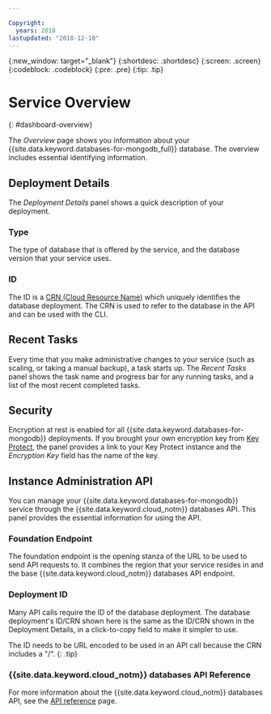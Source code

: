 ```yaml
---

Copyright:
  years: 2018
lastupdated: "2018-12-10"
---
```


{:new_window: target="_blank"}
{:shortdesc: .shortdesc}
{:screen: .screen}
{:codeblock: .codeblock}
{:pre: .pre}
{:tip: .tip}

# Service Overview
{: #dashboard-overview}

The _Overview_ page shows you information about your {{site.data.keyword.databases-for-mongodb_full}} database. The overview includes essential identifying information.

## Deployment Details

The _Deployment Details_ panel shows a quick description of your deployment.

### Type

The type of database that is offered by the service, and the database version that your service uses. 

### ID

The ID is a [CRN (Cloud Resource Name)](https://{DomainName}/docs/overview/crn.html) which uniquely identifies the database deployment. The CRN is used to refer to the database in the API and can be used with the CLI.

## Recent Tasks

Every time that you make administrative changes to your service (such as scaling, or taking a manual backup), a task starts up. The _Recent Tasks_ panel shows the task name and progress bar for any running tasks, and a list of the most recent completed tasks.

## Security

Encryption at rest is enabled for all {{site.data.keyword.databases-for-mongodb}} deployments. If you brought your own encryption key from [Key Protect](/docs/services/databases-for-mongodb?topic=databases-for-mongodb-key-protect), the panel provides a link to your Key Protect instance and the _Encryption Key_ field has the name of the key.

## Instance Administration API

You can manage your {{site.data.keyword.databases-for-mongodb}} service through the {{site.data.keyword.cloud_notm}} databases API. This panel provides the essential information for using the API.

### Foundation Endpoint

The foundation endpoint is the opening stanza of the URL to be used to send API requests to. It combines the region that your service resides in and the base {{site.data.keyword.cloud_notm}} databases API endpoint. 

### Deployment ID

Many API calls require the ID of the database deployment. The database deployment's ID/CRN shown here is the same as the ID/CRN shown in the Deployment Details, in a click-to-copy field to make it simpler to use. 

The ID needs to be URL encoded to be used in an API call because the CRN includes a "/".
{: .tip}

### {{site.data.keyword.cloud_notm}} databases API Reference

For more information about the {{site.data.keyword.cloud_notm}} databases API, see the [API reference](https://{DomainName}/apidocs/cloud-databases-api) page.


